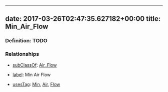 
---
date: 2017-03-26T02:47:35.627182+00:00
title: Min_Air_Flow
---
### Definition: TODO

### Relationships

* [subClassOf](http://www.w3.org/2000/01/rdf-schema#subClassOf): [Air_Flow](https://brickschema.org/schema/1.0/Brick#Air_Flow)

* [label](http://www.w3.org/2000/01/rdf-schema#label): Min Air Flow

* [usesTag](https://brickschema.org/schema/1.0/BrickFrame#usesTag): [Min](https://brickschema.org/schema/1.0/BrickTag#Min), [Air](https://brickschema.org/schema/1.0/BrickTag#Air), [Flow](https://brickschema.org/schema/1.0/BrickTag#Flow)
